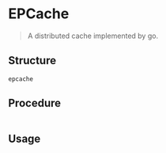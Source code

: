# EPCache

> A distributed cache implemented by go.

## Structure
```
epcache
```

## Procedure
```

```

## Usage 

